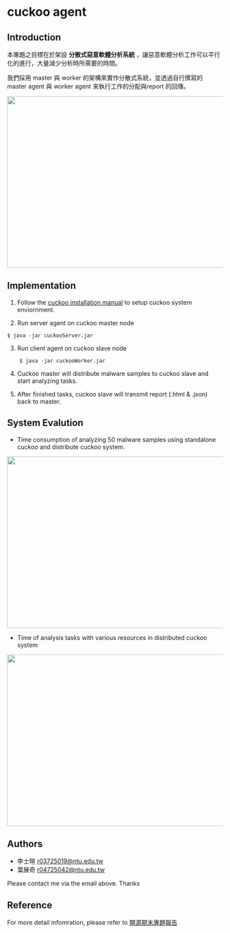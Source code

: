 # cuckoo agent

## Introduction
本專題之目標在於架設 **分散式惡意軟體分析系統** ，讓惡意軟體分析工作可以平行化的進行，大量減少分析時所需要的時間。

我們採用 master 與 worker 的架構來實作分散式系統，並透過自行撰寫的 master agent 與 worker agent 來執行工作的分配與report 的回傳。

<img src="https://github.com/a110605/cuckoo-agent/blob/master/pictures/1.png" height="400" width="600">

## Implementation
1. Follow the [cuckoo installation manual](http://docs.cuckoosandbox.org/en/latest/installation/) to setup cuckoo system enviornment. 

2. Run server agent on cuckoo master node
```
$ java -jar cuckooServer.jar 
```

3. Run client agent on cuckoo slave node
```
	$ java -jar cuckooWorker.jar
```

4. Cuckoo master will distribute malware samples to cuckoo slave and start analyzing tasks.

5. After finished tasks, cuckoo slave will transmit report (.html & .json) back to master.   


## System Evalution
- Time consumption of analyzing 50 malware samples using standalone cuckoo and distribute cuckoo system. 

<img src="https://github.com/a110605/cuckoo-agent/blob/master/pictures/2.png" height="400" width="600">

- Time of analysis tasks with various resources in distributed cuckoo system 

<img src="https://github.com/a110605/cuckoo-agent/blob/master/pictures/3.png" height="400" width="600">


## Authors
- 李士暄 r03725019@ntu.edu.tw- 葉展奇 r04725042@ntu.edu.tw

Please contact me via  the email above. Thanks 

## Reference 
For more detail infomration, please refer to [開源期末專題報告](https://drive.google.com/file/d/0B7gHAJvjPzxVV09fbmY5c28weE0/view?usp=sharing)

